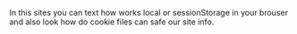 In this sites you can text how works local or sessionStorage in your brouser and also 
look how do cookie files can safe our site info.